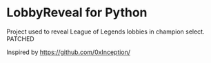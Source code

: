 # LobbyReveal for Python
Project used to reveal League of Legends lobbies in champion select. 
PATCHED

Inspired by https://github.com/0xInception/
